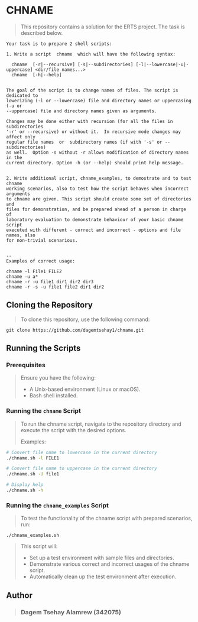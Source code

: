 # CHNAME
>This repository contains a solution for the ERTS project. The task is described below.
```
Your task is to prepare 2 shell scripts:

1. Write a script  chname  which will have the following syntax:

  chname  [-r|--recursive] [-s|--subdirectories] [-l|--lowercase|-u|-uppercase] <dir/file names...>
  chname  [-h|--help]
  

The goal of the script is to change names of files. The script is dedicated to
lowerizing (-l or --lowercase) file and directory names or uppercasing (-u or
--uppercase) file and directory names given as arguments. 

Changes may be done either with recursion (for all the files in subdirectories
'-r' or --recursive) or without it.  In recursive mode changes may affect only
regular file names  or  subdirectory names (if with '-s' or --subdirectories)
as well.  Option -s without -r allows modification of directory names in the
current directory. Option -h (or --help) should print help message.


2. Write additional script, chname_examples, to demostrate and to test chname
working scenarios, also to test how the script behaves when incorrect arguments
to chname are given. This script should create some set of directories and
files for demonstration, and be prepared ahead of a person in charge of
laboratory evaluation to demonstrate behaviour of your basic chname script
executed with different - correct and incorrect - options and file names, also
for non-trivial scenarious.


--
Examples of correct usage:

chname -l File1 FILE2
chname -u a*
chname -r -u file1 dir1 dir2 dir3
chname -r -s -u file1 file2 dir1 dir2
```

## Cloning the Repository
> To clone this repository, use the following command:
```
git clone https://github.com/dagemtsehay1/chname.git
```
## Running the Scripts
### Prerequisites
>Ensure you have the following:
> - A Unix-based environment (Linux or macOS).
> - Bash shell installed.

### Running the `chname` Script
>To run the chname script, navigate to the repository directory and execute the script with the desired options. 
>
>Examples:

```bash
# Convert file name to lowercase in the current directory
./chname.sh -l FILE1

# Convert file name to uppercase in the current directory
./chname.sh -U file1

# Display help
./chname.sh -h
```

### Running the `chname_examples` Script

>To test the functionality of the chname script with prepared scenarios, run:

```
./chname_examples.sh
```

>This script will:
> - Set up a test environment with sample files and directories.
>- Demonstrate various correct and incorrect usages of the chname script.
>- Automatically clean up the test environment after execution.
>

## Author
> ### Dagem Tsehay Alamrew (342075)